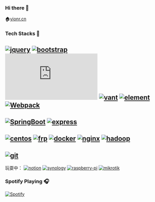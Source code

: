 ### Hi there 👋
🏠[yionr.cn](https://yionr.cn)

### Tech Stacks 🐾
[![jquery](https://img.shields.io/badge/jquery-0769ad?style=flat-square&logo=jquery)]()
[![bootstrap](https://img.shields.io/badge/bootstrap-ffe484?style=flat-square&logo=bootstrap)]()
[![Vue.js](https://img.shields.io/badge/Vue.js(2|3)-85E4FF?style=flat-square&logo=vue.js)]()
[![vant](https://img.shields.io/badge/vant-001938?style=flat-square)]()
[![element](https://img.shields.io/badge/element-409eff?style=flat-square)]()
[![Webpack](https://img.shields.io/badge/Webpack-FFE9AB?style=flat-square&logo=webpack)]()
---
[![SpringBoot](https://img.shields.io/badge/springBoot-FF4340?style=flat-square&logo=SpringBoot)]()
[![express](https://img.shields.io/badge/express-FF996E?style=flat-square&logo=express)]()
---
[![centos](https://img.shields.io/badge/centos-0099FF?style=flat-square&logo=centos)]()
[![frp](https://img.shields.io/badge/frp-CCFFA6?style=flat-square)]()
[![docker](https://img.shields.io/badge/docker-FFF7AB?style=flat-square&logo=docker)]()
[![nginx](https://img.shields.io/badge/nginx-A8FFEE?style=flat-square&logo=nginx)]()
[![hadoop](https://img.shields.io/badge/hadoop-FFE0D4?style=flat-square&logo=Apache-Hadoop)]()
---
[![git](https://img.shields.io/badge/git-8C98FF?style=flat-square&logo=git)]()
---
玩耍中：
[![notion](https://img.shields.io/badge/notion-57CDFF?style=flat-square&logo=notion)]()
[![synology](https://img.shields.io/badge/synology-FFEA00?style=flat-square&logo=synology)]()
[![raspberry-pi](https://img.shields.io/badge/raspberry_pi-FFCD7D?style=flat-square&logo=raspberry-pi)]()
[![mikrotik](https://img.shields.io/badge/mikrotik-0F0FFF?style=flat-square)]()

### Spotify Playing 🎧

[![Spotify](https://novatorem-yionr.vercel.app/api/spotify)](https://open.spotify.com/user/31su7yqfmlsk6uwt6hsj2lkw3sru)
